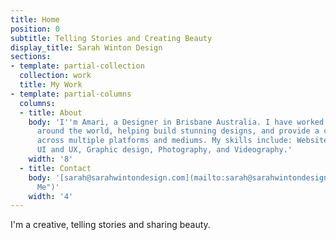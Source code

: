 ```yaml
---
title: Home
position: 0
subtitle: Telling Stories and Creating Beauty
display_title: Sarah Winton Design
sections:
- template: partial-collection
  collection: work
  title: My Work
- template: partial-columns
  columns:
  - title: About
    body: 'I''m Amari, a Designer in Brisbane Australia. I have worked for many companies
      around the world, helping build stunning designs, and provide a creative direction
      across multiple platforms and mediums. My skills include: Websites, Branding,
      UI and UX, Graphic design, Photography, and Videography.'
    width: '8'
  - title: Contact
    body: '[sarah@sarahwintondesign.com](mailto:sarah@sarahwintondesign.com "Email
      Me")'
    width: '4'
---
```


I'm a creative, telling stories and sharing beauty.
